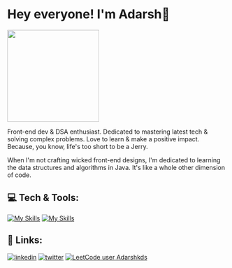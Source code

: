 # Hey everyone! I'm Adarsh👋


<img src="https://media.giphy.com/media/v1.Y2lkPTc5MGI3NjExOTg4YmRhNGQxZjMzYjMzMTdkMGFhZGQ1Mzc1OTY4NTUwNjA0NmIzYyZjdD1n/IgpAALi5hEv1IFmCrZ/giphy.gif" width="210" height="210">

Front-end dev & DSA enthusiast. Dedicated to mastering latest tech & solving complex problems. Love to learn & make a positive impact. Because, you know, life's too short to be a Jerry.

When I'm not crafting wicked front-end designs, I'm dedicated to learning the data structures and algorithms in Java. It's like a whole other dimension of code.


## 💻 Tech & Tools: 
 [![My Skills](https://skillicons.dev/icons?i=java)](https://skillicons.dev)
 [![My Skills](https://skillicons.dev/icons?i=javascript,html,css,tailwind,sass)](https://skillicons.dev)

## 🔗 Links:
[![linkedin](https://img.shields.io/badge/linkedin-0A66C2?style=for-the-badge&logo=linkedin&logoColor=white)](https://www.linkedin.com/in/adarsh-sinh) [![twitter](https://img.shields.io/badge/twitter-1DA1F2?style=for-the-badge&logo=twitter&logoColor=white)](https://twitter.com/Adarshhimself) [![LeetCode user Adarshkds](https://img.shields.io/badge/dynamic/json?style=for-the-badge&labelColor=black&color=%23ffa116&label=Solved&query=solvedOverTotal&url=https%3A%2F%2Fleetcode-badge.vercel.app%2Fapi%2Fusers%2FAdarshkds&logo=leetcode&logoColor=yellow)](https://leetcode.com/Adarshkds/)




